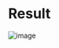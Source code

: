 <h1> Result </h1>

![image](https://user-images.githubusercontent.com/32474027/113852062-1752d780-97d7-11eb-875f-30d9be8c8d16.png)
